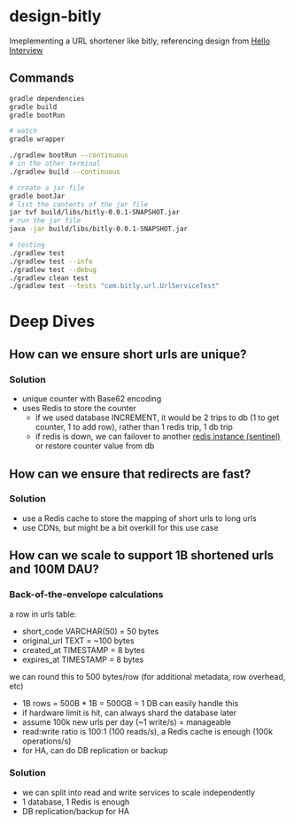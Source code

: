 # design-bitly
Imeplementing a URL shortener like bitly, referencing design from [Hello Interview](https://www.hellointerview.com/learn/system-design/problem-breakdowns/bitly)

## Commands
```bash
gradle dependencies
gradle build
gradle bootRun

# watch
gradle wrapper

./gradlew bootRun --continuous
# in the other terminal
./gradlew build --continuous

# create a jar file
gradle bootJar
# list the contents of the jar file
jar tvf build/libs/bitly-0.0.1-SNAPSHOT.jar
# run the jar file
java -jar build/libs/bitly-0.0.1-SNAPSHOT.jar

# testing
./gradlew test
./gradlew test --info
./gradlew test --debug
./gradlew clean test
./gradlew test --tests "com.bitly.url.UrlServiceTest"
```

# Deep Dives
## How can we ensure short urls are unique?
### Solution
- unique counter with Base62 encoding
- uses Redis to store the counter
    - if we used database INCREMENT, it would be 2 trips to db (1 to get counter, 1 to add row), rather than 1 redis trip, 1 db trip
    - if redis is down, we can failover to another [redis instance (sentinel)](https://github.com/bookpanda/deepdive-redis) or restore counter value from db

## How can we ensure that redirects are fast?
### Solution
- use a Redis cache to store the mapping of short urls to long urls
- use CDNs, but might be a bit overkill for this use case

## How can we scale to support 1B shortened urls and 100M DAU?
### Back-of-the-envelope calculations
a row in urls table:
- short_code VARCHAR(50) = 50 bytes
- original_url TEXT = ~100 bytes
- created_at TIMESTAMP = 8 bytes
- expires_at TIMESTAMP = 8 bytes

we can round this to 500 bytes/row (for additional metadata, row overhead, etc)
- 1B rows = 500B * 1B = 500GB = 1 DB can easily handle this
- if hardware limit is hit, can always shard the database later
- assume 100k new urls per day (~1 write/s) = manageable
- read:write ratio is 100:1 (100 reads/s), a Redis cache is enough (100k operations/s)
- for HA, can do DB replication or backup

### Solution
- we can split into read and write services to scale independently
- 1 database, 1 Redis is enough
- DB replication/backup for HA